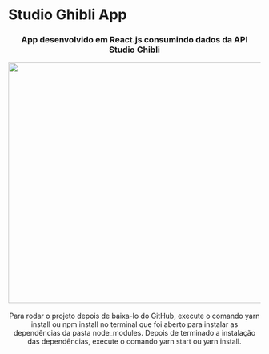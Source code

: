 # Studio Ghibli App

<h3 align="center">
    <p>App desenvolvido em React.js consumindo dados da API Studio Ghibli</p>
    <img src="/screenshot/reactprint2.png" height="480" width="800">
</h3>

<p align="center">Para rodar o projeto depois de baixa-lo do GitHub, execute o comando yarn install ou npm install no terminal que foi aberto para instalar as dependências da pasta node_modules.
Depois de terminado a instalação das dependências, execute o comando yarn start ou yarn install.</p>

